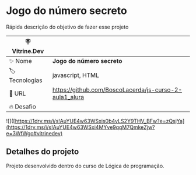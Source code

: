 # Jogo do número secreto

Rápida descrição do objetivo de fazer esse projeto

| :placard: Vitrine.Dev |     |
| -------------  | --- |
| :sparkles: Nome        | **Jogo do número secreto**
| :label: Tecnologias | javascript, HTML
| :rocket: URL         | https://github.com/BoscoLacerda/js-curso-2-aula1_alura
| :fire: Desafio     | 

<!-- Inserir imagem com a #vitrinedev ao final do link -->
![]([https://1drv.ms/i/s!AuYUE4w63WSxis0b4vLS2Y9THV_BFw?e=zQsjYa](https://1drv.ms/i/s!AuYUE4w63WSxi4MYve9qqM7QmkeZjw?e=3WfWgo#vitrinedev)

## Detalhes do projeto

Projeto desenvolvido dentro do curso de Lógica de programação.
